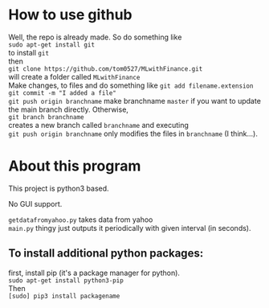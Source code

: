 # How to use github
Well, the repo is already made. So do something like  
`sudo apt-get install git`  
to install `git`  
then  
`git clone https://github.com/tom0527/MLwithFinance.git`  
will create a folder called `MLwithFinance`  
Make changes, to files and do something like
`git add filename.extension`  
`git commit -m "I added a file"`  
`git push origin branchname`
make branchname `master` if you want to update the main branch directly. Otherwise,  
`git branch branchname`  
creates a new branch called `branchname` and executing  
`git push origin branchname`
only modifies the files in `branchname` (I think...).

# About this program
This project is python3 based.

No GUI support.

`getdatafromyahoo.py` takes data from yahoo  
`main.py` thingy just outputs it periodically with given interval (in seconds).

## To install additional python packages:
first, install pip (it's a package manager for python).    
`sudo apt-get install python3-pip`  
Then  
`[sudo] pip3 install packagename`  
